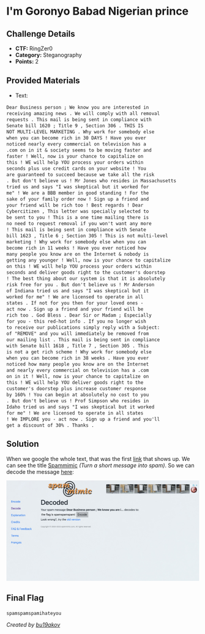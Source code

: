 # I'm Goronyo Babad Nigerian prince

## Challenge Details 

- **CTF:** RingZer0
- **Category:** Steganography
- **Points:** 2

## Provided Materials

- Text:

```
Dear Business person ; We know you are interested in
receiving amazing news . We will comply with all removal
requests . This mail is being sent in compliance with
Senate bill 1620 ; Title 9 , Section 306 . THIS IS
NOT MULTI-LEVEL MARKETING . Why work for somebody else
when you can become rich in 30 DAYS ! Have you ever
noticed nearly every commercial on television has a
.com on in it & society seems to be moving faster and
faster ! Well, now is your chance to capitalize on
this ! WE will help YOU process your orders within
seconds plus use credit cards on your website ! You
are guaranteed to succeed because we take all the risk
. But don't believe us ! Mr Jones who resides in Massachusetts
tried us and says "I was skeptical but it worked for
me" ! We are a BBB member in good standing ! For the
sake of your family order now ! Sign up a friend and
your friend will be rich too ! Best regards ! Dear
Cybercitizen , This letter was specially selected to
be sent to you ! This is a one time mailing there is
no need to request removal if you won't want any more
! This mail is being sent in compliance with Senate
bill 1623 , Title 6 ; Section 305 ! This is not multi-level
marketing ! Why work for somebody else when you can
become rich in 11 weeks ! Have you ever noticed how
many people you know are on the Internet & nobody is
getting any younger ! Well, now is your chance to capitalize
on this ! WE will help YOU process your orders within
seconds and deliver goods right to the customer's doorstep
! The best thing about our system is that it is absolutely
risk free for you . But don't believe us ! Mr Anderson
of Indiana tried us and says "I was skeptical but it
worked for me" ! We are licensed to operate in all
states . If not for you then for your loved ones -
act now . Sign up a friend and your friend will be
rich too . God Bless . Dear Sir or Madam ; Especially
for you - this red-hot info . If you no longer wish
to receive our publications simply reply with a Subject:
of "REMOVE" and you will immediately be removed from
our mailing list . This mail is being sent in compliance
with Senate bill 1618 , Title 7 , Section 305 . This
is not a get rich scheme ! Why work for somebody else
when you can become rich in 38 weeks . Have you ever
noticed how many people you know are on the Internet
and nearly every commercial on television has a .com
on in it ! Well, now is your chance to capitalize on
this ! WE will help YOU deliver goods right to the
customer's doorstep plus increase customer response
by 160% ! You can begin at absolutely no cost to you
. But don't believe us ! Prof Simpson who resides in
Idaho tried us and says "I was skeptical but it worked
for me" ! We are licensed to operate in all states
! We IMPLORE you - act now . Sign up a friend and you'll
get a discount of 30% . Thanks .
```


## Solution

When we google the whole text, that was the first [link](https://groups.google.com/g/xs4all.general/c/Vqc2e2Ue0KI) that shows up. We can see the title [Spammimic](https://www.spammimic.com) *(Turn a short message into spam)*. So we can decode the message [here](https://www.spammimic.com/decode.shtml):

![Solution](./solution.jpg)

## Final Flag

`spamspamspamihateyou `

*Created by [bu19akov](https://github.com/bu19akov)*

